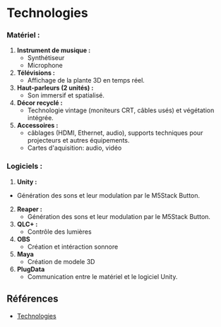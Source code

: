 # Technologies 
### **Matériel :**  
1. **Instrument de musique :**  
   - Synthétiseur
   - Microphone
2. **Télévisions :**  
   - Affichage de la plante 3D en temps réel. 
3. **Haut-parleurs (2 unités) :**  
   - Son immersif et spatialisé.  
4. **Décor recyclé :**  
   - Technologie vintage (moniteurs CRT, câbles usés) et végétation intégrée.
5. **Accessoires :**
   - câblages (HDMI, Ethernet, audio), supports techniques pour projecteurs et autres équipements.
   - Cartes d'aquisition: audio, vidéo

### **Logiciels :**  
1. **Unity :**
  - Génération des sons et leur modulation par le M5Stack Button.
2. **Reaper :**  
   - Génération des sons et leur modulation par le M5Stack Button.  
3. **QLC+ :**  
   - Contrôle des lumières
4. **OBS**
     - Création et intéraction sonnore
5. **Maya**
   - Création de modele 3D
6. **PlugData**
   - Communication entre le matériel et le logiciel Unity. 

## Références

* [Technologies](https://tim-montmorency.com/582523-gestion/#/contenus/2_scenarisation/40_technologie/)

